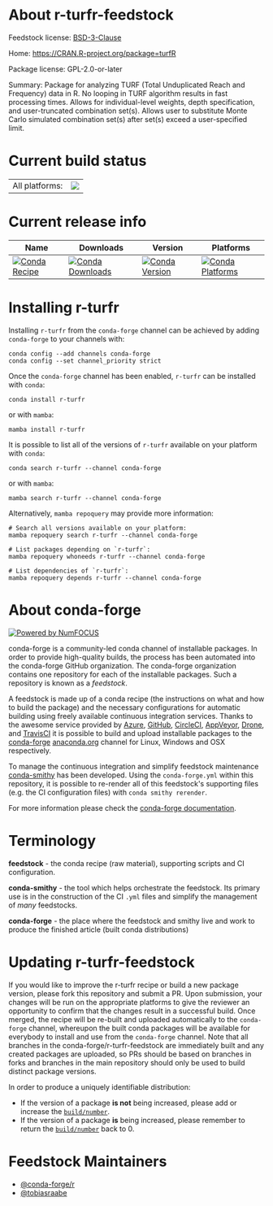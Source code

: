 About r-turfr-feedstock
=======================

Feedstock license: [BSD-3-Clause](https://github.com/conda-forge/r-turfr-feedstock/blob/main/LICENSE.txt)

Home: https://CRAN.R-project.org/package=turfR

Package license: GPL-2.0-or-later

Summary: Package for analyzing TURF (Total Unduplicated Reach and Frequency) data in R. No looping in TURF algorithm results in fast processing times. Allows for individual-level weights, depth specification, and user-truncated combination set(s). Allows user to substitute Monte Carlo simulated combination set(s) after set(s) exceed a user-specified limit.

Current build status
====================


<table><tr><td>All platforms:</td>
    <td>
      <a href="https://dev.azure.com/conda-forge/feedstock-builds/_build/latest?definitionId=12074&branchName=main">
        <img src="https://dev.azure.com/conda-forge/feedstock-builds/_apis/build/status/r-turfr-feedstock?branchName=main">
      </a>
    </td>
  </tr>
</table>

Current release info
====================

| Name | Downloads | Version | Platforms |
| --- | --- | --- | --- |
| [![Conda Recipe](https://img.shields.io/badge/recipe-r--turfr-green.svg)](https://anaconda.org/conda-forge/r-turfr) | [![Conda Downloads](https://img.shields.io/conda/dn/conda-forge/r-turfr.svg)](https://anaconda.org/conda-forge/r-turfr) | [![Conda Version](https://img.shields.io/conda/vn/conda-forge/r-turfr.svg)](https://anaconda.org/conda-forge/r-turfr) | [![Conda Platforms](https://img.shields.io/conda/pn/conda-forge/r-turfr.svg)](https://anaconda.org/conda-forge/r-turfr) |

Installing r-turfr
==================

Installing `r-turfr` from the `conda-forge` channel can be achieved by adding `conda-forge` to your channels with:

```
conda config --add channels conda-forge
conda config --set channel_priority strict
```

Once the `conda-forge` channel has been enabled, `r-turfr` can be installed with `conda`:

```
conda install r-turfr
```

or with `mamba`:

```
mamba install r-turfr
```

It is possible to list all of the versions of `r-turfr` available on your platform with `conda`:

```
conda search r-turfr --channel conda-forge
```

or with `mamba`:

```
mamba search r-turfr --channel conda-forge
```

Alternatively, `mamba repoquery` may provide more information:

```
# Search all versions available on your platform:
mamba repoquery search r-turfr --channel conda-forge

# List packages depending on `r-turfr`:
mamba repoquery whoneeds r-turfr --channel conda-forge

# List dependencies of `r-turfr`:
mamba repoquery depends r-turfr --channel conda-forge
```


About conda-forge
=================

[![Powered by
NumFOCUS](https://img.shields.io/badge/powered%20by-NumFOCUS-orange.svg?style=flat&colorA=E1523D&colorB=007D8A)](https://numfocus.org)

conda-forge is a community-led conda channel of installable packages.
In order to provide high-quality builds, the process has been automated into the
conda-forge GitHub organization. The conda-forge organization contains one repository
for each of the installable packages. Such a repository is known as a *feedstock*.

A feedstock is made up of a conda recipe (the instructions on what and how to build
the package) and the necessary configurations for automatic building using freely
available continuous integration services. Thanks to the awesome service provided by
[Azure](https://azure.microsoft.com/en-us/services/devops/), [GitHub](https://github.com/),
[CircleCI](https://circleci.com/), [AppVeyor](https://www.appveyor.com/),
[Drone](https://cloud.drone.io/welcome), and [TravisCI](https://travis-ci.com/)
it is possible to build and upload installable packages to the
[conda-forge](https://anaconda.org/conda-forge) [anaconda.org](https://anaconda.org/)
channel for Linux, Windows and OSX respectively.

To manage the continuous integration and simplify feedstock maintenance
[conda-smithy](https://github.com/conda-forge/conda-smithy) has been developed.
Using the ``conda-forge.yml`` within this repository, it is possible to re-render all of
this feedstock's supporting files (e.g. the CI configuration files) with ``conda smithy rerender``.

For more information please check the [conda-forge documentation](https://conda-forge.org/docs/).

Terminology
===========

**feedstock** - the conda recipe (raw material), supporting scripts and CI configuration.

**conda-smithy** - the tool which helps orchestrate the feedstock.
                   Its primary use is in the construction of the CI ``.yml`` files
                   and simplify the management of *many* feedstocks.

**conda-forge** - the place where the feedstock and smithy live and work to
                  produce the finished article (built conda distributions)


Updating r-turfr-feedstock
==========================

If you would like to improve the r-turfr recipe or build a new
package version, please fork this repository and submit a PR. Upon submission,
your changes will be run on the appropriate platforms to give the reviewer an
opportunity to confirm that the changes result in a successful build. Once
merged, the recipe will be re-built and uploaded automatically to the
`conda-forge` channel, whereupon the built conda packages will be available for
everybody to install and use from the `conda-forge` channel.
Note that all branches in the conda-forge/r-turfr-feedstock are
immediately built and any created packages are uploaded, so PRs should be based
on branches in forks and branches in the main repository should only be used to
build distinct package versions.

In order to produce a uniquely identifiable distribution:
 * If the version of a package **is not** being increased, please add or increase
   the [``build/number``](https://docs.conda.io/projects/conda-build/en/latest/resources/define-metadata.html#build-number-and-string).
 * If the version of a package **is** being increased, please remember to return
   the [``build/number``](https://docs.conda.io/projects/conda-build/en/latest/resources/define-metadata.html#build-number-and-string)
   back to 0.

Feedstock Maintainers
=====================

* [@conda-forge/r](https://github.com/conda-forge/r/)
* [@tobiasraabe](https://github.com/tobiasraabe/)

